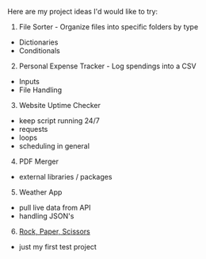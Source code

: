 Here are my project ideas I'd would like to try:
  
1. File Sorter - Organize files into specific folders by type
- Dictionaries
- Conditionals
  
2. Personal Expense Tracker - Log spendings into a CSV 
- Inputs
- File Handling
  
3. Website Uptime Checker
- keep script running 24/7
- requests
- loops
- scheduling in general
  
4. PDF Merger 
- external libraries / packages
  
5. Weather App
- pull live data from API
- handling JSON's
  
6. [Rock, Paper, Scissors](https://github.com/pythorine/rock-paper-scissors)
- just my first test project